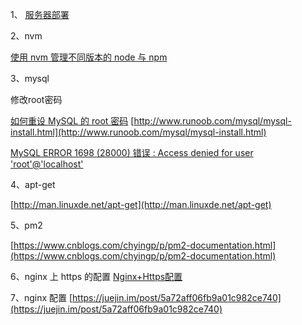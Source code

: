 1、
[服务器部署](https://sfantasy.gitbooks.io/node-in-action/content/zh/express/deploy.html)

2、nvm

[使用 nvm 管理不同版本的 node 与 npm](http://bubkoo.com/2017/01/08/quick-tip-multiple-versions-node-nvm/)

3、mysql

修改root密码

[如何重设 MySQL 的 root 密码](http://www.ghostchina.com/how-to-reset-mysqls-root-password/)
[http://www.runoob.com/mysql/mysql-install.html](http://www.runoob.com/mysql/mysql-install.html)

[MySQL ERROR 1698 (28000) 错误 :  Access denied for user 'root'@'localhost'](https://www.cnblogs.com/leolztang/p/5094930.html)

4、apt-get

[http://man.linuxde.net/apt-get](http://man.linuxde.net/apt-get)

5、pm2

[https://www.cnblogs.com/chyingp/p/pm2-documentation.html](https://www.cnblogs.com/chyingp/p/pm2-documentation.html)

6、nginx 上 https 的配置
[Nginx+Https配置](https://segmentfault.com/a/1190000004976222)

7、nginx 配置
[https://juejin.im/post/5a72aff06fb9a01c982ce740](https://juejin.im/post/5a72aff06fb9a01c982ce740)